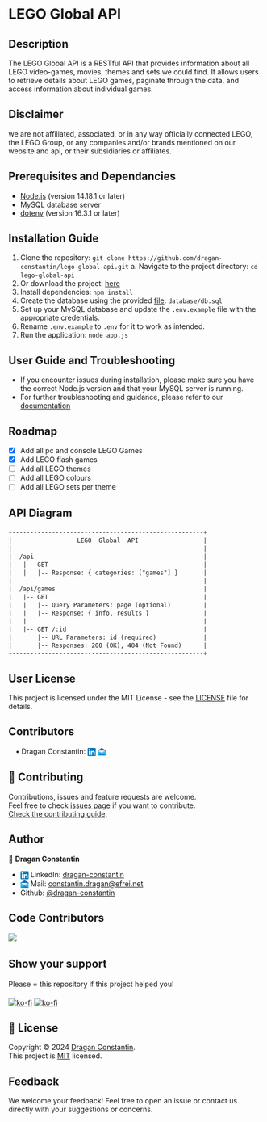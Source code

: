 # LEGO Global API

## Description

The LEGO Global API is a RESTful API that provides information about all LEGO video-games, movies, themes and sets we could find. It allows users to retrieve details about LEGO games, paginate through the data, and access information about individual games.

## Disclaimer

we are not affiliated, associated, or in any way officially connected LEGO, the LEGO Group, or any companies and/or brands mentioned on our website and api, or their subsidiaries or affiliates.

## Prerequisites and Dependancies

- [Node.js](https://nodejs.org) (version 14.18.1 or later)
- MySQL database server
- [dotenv](https://www.npmjs.com/package/dotenv) (version 16.3.1 or later)

## Installation Guide

1. Clone the repository: `git clone https://github.com/dragan-constantin/lego-global-api.git`
  a. Navigate to the project directory: `cd lego-global-api`
2. Or download the project: [here](https://github.com/Dragan-Constantin/LEGO-Global-API/archive/refs/heads/main.zip)
3. Install dependencies: `npm install`
4. Create the database using the provided [file](database/db.sql): `database/db.sql`
5. Set up your MySQL database and update the `.env.example` file with the appropriate credentials.
6. Rename `.env.example` to `.env` for it to work as intended.
7. Run the application: `node app.js`

## User Guide and Troubleshooting

- If you encounter issues during installation, please make sure you have the correct Node.js version and that your MySQL server is running.
- For further troubleshooting and guidance, please refer to our [documentation](docs/api-docs.md)

## Roadmap

* [x] Add all pc and console LEGO Games
* [x] Add LEGO flash games
* [ ] Add all LEGO themes
* [ ] Add all LEGO colours
* [ ] Add all LEGO sets per theme

## API Diagram

```plaintext
+-----------------------------------------------------+
|                  LEGO  Global  API                  |
|                                                     |
|  /api                                               |
|   |-- GET                                           |
|   |   |-- Response: { categories: ["games"] }       |
|                                                     |
|  /api/games                                         |
|   |-- GET                                           |
|   |   |-- Query Parameters: page (optional)         |
|   |   |-- Response: { info, results }               |
|   |                                                 |
|   |-- GET /:id                                      |
|       |-- URL Parameters: id (required)             |
|       |-- Responses: 200 (OK), 404 (Not Found)      |
+-----------------------------------------------------+
```

## User License

This project is licensed under the MIT License - see the [LICENSE](LICENSE) file for details.

## Contributors

<p align="left">
&emsp;• Dragan Constantin:
<a href="https://www.linkedin.com/in/dragan-constantin" target="_blank"><img align="center" alt="LinkedIn Profile" width="16px" src="assets/images/README/linkedin-icon.png"></a>&nbsp;<a href="" target="_blank"><img align="center" alt="email" width="16px" src="assets/images/README/mail-icon.png" style="a:link{text-decoration: none;}"></a><br>
</p>

## 🤝 Contributing

Contributions, issues and feature requests are welcome.<br />
Feel free to check [issues page](https://github.com/dragan-constantin/lego-global-api/issues) if you want to contribute.<br />
[Check the contributing guide](./CONTRIBUTING.md).<br />

## Author

👤 **Dragan Constantin**

- <img align="center" alt="LinkedIn Profile" width="16px" src="assets/images/README/linkedin-icon.png"> LinkedIn: [dragan-constantin](https://www.linkedin.com/in/dragan-constantin)
- <img align="center" alt="email" width="16px" src="assets/images/README/mail-icon.png" style="a:link{text-decoration: none;}"> Mail: [constantin.dragan@efrei.net](mailto:constantin.dragan@efrei.net&subject=LEGO%20Global%20API&body=%0A-----------%0APlease%20indicate%20your%20name%20and%20surname%20and%20how%20you%20came%20to%20find%20this%20repository.%0AIf%20your%20are,%20or%20were,%20a%20student%20at%20EFREI,%20please%20indicate%20your%20class%20(along%20with%20the%20section)%0A%0AThank%20you%20in%20advance,%0AThe%20LEGO%20Global%20API%20team.%0A-----------%0A%0A)
- Github: [@dragan-constantin](https://github.com/dragan-constantin)

## Code Contributors
<a href="https://github.com/dragan-constantin/lego-global-api/graphs/contributors"><img src="https://opencollective.com/lego-global-api/contributors.svg?width=890&button=false" /></a>

## Show your support

Please ⭐️ this repository if this project helped you!

[![ko-fi](https://ko-fi.com/img/githubbutton_sm.svg)](https://ko-fi.com/Y8Y3HZDYU)
[![ko-fi](https://ko-fi.com/img/githubbutton_sm.svg)](https://ko-fi.com/coffeeoverflow)

## 📝 License

Copyright © 2024 [Dragan Constantin](https://github.com/dragan-constantin).<br>
This project is [MIT](LICENSE) licensed.
<br>

## Feedback

We welcome your feedback! Feel free to open an issue or contact us directly with your suggestions or concerns.

<br>